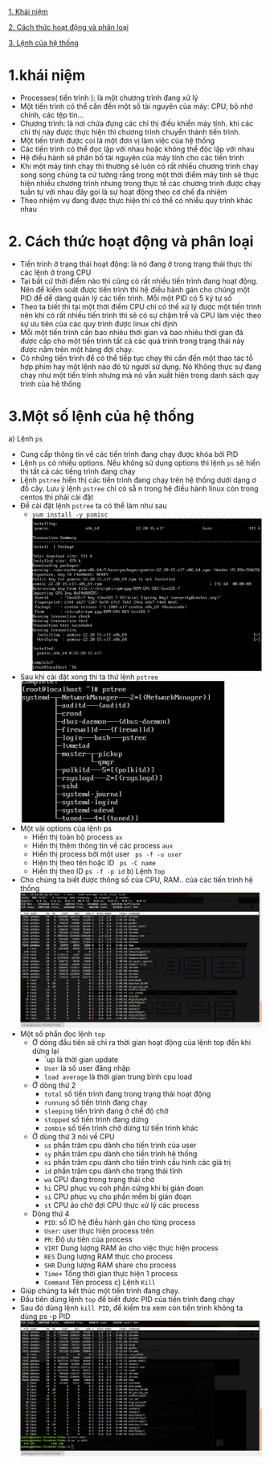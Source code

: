 [ 1. Khái niệm](#khainiem) 

[ 2. Cách thức hoạt động và phân loại](#phanloai)

[ 3. Lệnh của hệ thống](#lenh)

<a name="khainiem">

# 1.khái niệm
- Processes( tiến trình ): là một chương trình đang xử lý 
- Một tiến trình có thể cần đến một số tài nguyên của máy: CPU, bộ nhớ chính, các tệp tin...
- Chương trình: là nơi chứa đựng các chỉ thị điều khiển máy tính. khi các chỉ thị này được thực hiện thì chương trình chuyển thành tiến trình.
- Một tiến trình được coi là một đơn vị làm việc của hệ thống 
- Các tiến trình có thể đọc lập với nhau hoặc không thể độc lập với nhau 
- Hệ điều hành sẽ phân bố tài nguyên của máy tính cho các tiến trình 
- Khi một máy tính chạy thì thường sẽ luôn có rất nhiều chương trình chạy song song chúng ta cứ tưởng rằng trong một thời điểm máy tính sẽ thực hiện nhiều chương trình nhưng trong thực tế các chương trình được chạy tuần tự với nhau đây gọi là sự hoạt động theo cơ chế đa nhiệm 
- Theo nhiệm vụ đang được thực hiện thì có thể có nhiều quy trình khác nhau

 <a name="phanloai">

# 2. Cách thức hoạt động và phân loại 
- Tiến trình ở trạng thái hoạt động: là nó đang ở trong trạng thái thực thi các lệnh ở trong CPU 
-  Tại bất cứ thời điểm nào thì cũng có rất nhiều tiến trình đang hoạt động. Nên để kiểm soát được tiến trình thì hệ điều hành gán cho chúng một PID để dễ dàng quản lý các tiến trình. Mỗi một PID có 5 ký tự số 
- Theo ta biết thì tại một thời điểm CPU chỉ có thể xử lý được một tiến trình nên khi có rất nhiều tiến trình thì sẽ có sự chậm trễ và CPU làm việc theo sự ưu tiên của các quy trình được linux chỉ định 
- Mỗi một tiến trình cần bao nhiêu thời gian và bao nhiêu thời gian đã được cấp cho một tiến trình tất cả các quá trình trong trạng thái này được nằm trên một hàng đợi chạy.
- Có những tiến trình để có thể tiếp tục chạy thì cần đến một thao tác tổ hợp phím hay một lệnh nào đó từ người sử dụng. Nó Không thực sự đang chạy như một tiến trình nhưng mà nó vẫn xuất hiện trong danh sách quy trình của hệ thống 

<a name="lenh">

# 3.Một số lệnh của hệ thống 
a) Lệnh  `ps`
- Cung cấp thông tin về các tiến trình đang chạy được khóa bởi PID 
- Lệnh `ps` có nhiều options. Nếu không sử dụng options thì lệnh `ps` sẽ hiển thị tất cả các tiếng trình đang chạy 
- Lệnh `pstree` hiển thị các tiến trình đang chạy trên hệ thống dưới dạng ơ đồ cây. Lưu ý lệnh `pstree` chỉ có sẵ n trong hệ điều hành linux còn trong centos thì phải cài đặt
- Để cài đặt lệnh `pstree` ta có thể làm như sau 
    - `yum install -y psmisc`
![](https://github.com/duckmak14/anh/blob/master/linux/Screenshot%20from%202018-11-15%2013-48-58.png)
- Sau khi cài đặt xong thì ta thử lệnh `pstree`
![](https://github.com/duckmak14/anh/blob/master/linux/Screenshot%20from%202018-11-15%2013-49-34.png)
- Một vài options của lệnh ps
    - Hiển thị toàn bộ process `ax`
    - Hiển thị thêm thông tin về các process `aux`
    - Hiển thị process bởi một user ` ps -f -u user`
    - Hiện thị theo tên hoặc ID ` ps -C name` 
    - Hiển thị theo ID `ps -f -p id`
b) Lệnh `Top`
- Cho chúng ta biết được thông số của CPU, RAM.. của các tiến trình hệ thống 
![](https://github.com/duckmak14/anh/blob/master/linux/Screenshot%20from%202018-11-15%2014-13-01.png)
- Một số  phần đọc lệnh `top`
    - Ở dòng đầu tiên sẽ chỉ ra thời gian hoạt động của lệnh top đến khi dừng lại 
        - `up là thời gian update
        - `User` là số user đăng nhập 
        - `load average` là thời gian trung bình cpu load 
    - Ở dòng thứ 2
        - `total` số tiến trình đang trong trạng thái hoạt động 
        - `runnung` số tiến trình đang chạy
        - `sleeping` tiến trình đang ở chế độ chờ 
        - `stopped` số tiến trình đang dừng 
        - `zombie` số tiến trình chờ dừng từ tiến trình khác 
    - Ở dùng thứ 3 nói về CPU 
        - `us` phần trăm cpu dành cho tiến trình của user 
        - `sy` phần trăm cpu dành cho tiến trình hệ thống 
        - `ni` phần trăm cpu dành cho tiến trình cấu hình các giá trị
        - `id` phần trăm cpu dành cho trạng thái tĩnh 
        - `wa` CPU đang trong trạng thái chờ 
        - `hi` CPU phục vụ coh phần cứng khi bị gián đoạn 
        - `si` CPU phục vụ cho phần mềm bị gián đoạn 
        - `st` CPU ảo chờ đợi CPU thực xử lý các process
    - Dòng thứ 4
        - `PID`: số ID hệ điều hành gán cho từng process
        - `User`: user thực hiện process trên 
        - `PR`: Độ ưu tiên của process
        - `VIRT` Dung lượng RAM ảo cho việc thực hiện process
        - `RES` Dung lượng RAM thực cho process
        - `SHR` Dung lượng RAM share cho process
        - `Time+` Tổng thời gian thực hiện 1 process
        - `Command` Tên process
c) Lệnh `Kill`
- Giúp chúng ta kết thúc một tiến trình đang chạy.
- Đầu tiên dùng lệnh `top` để biết được PID của tiến trình đang chạy 
- Sau đó dùng lệnh `kill PID`, để kiểm tra xem còn tiến trình không ta dùng ps -p PID
![](https://github.com/duckmak14/anh/blob/master/linux/Screenshot%20from%202018-11-15%2014-25-40.png)
